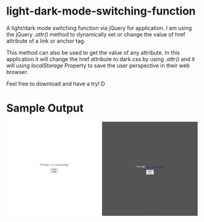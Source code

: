 # light-dark-mode-switching-function
A light/dark mode switching function via jQuery for application. I am using the jQuery *.attr()* method to dynamically set or change the value of href attribute of
a link or anchor tag. 

This method can also be used to get the value of any attribute. In this application it will change the href attribute to dark.css by using *.attr()* and it
will using *localStorage* Property to save the user perspective in their web browser.

Feel free to download and have a try!:D

# Sample Output
![](sample.jpg)
